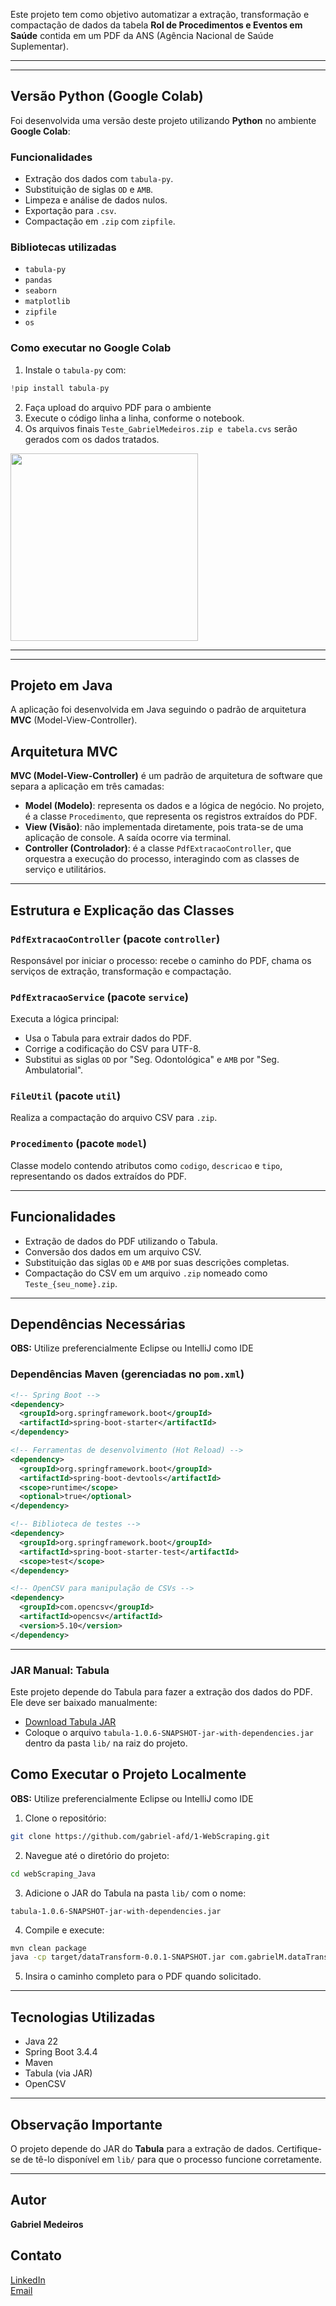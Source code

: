 

Este projeto tem como objetivo automatizar a extração, transformação e compactação de dados da tabela **Rol de Procedimentos e Eventos em Saúde** contida em um PDF da ANS (Agência Nacional de Saúde Suplementar). 

---
---
##  Versão Python (Google Colab)

Foi desenvolvida uma versão deste projeto utilizando **Python** no ambiente **Google Colab**:

### Funcionalidades
- Extração dos dados com `tabula-py`.
- Substituição de siglas `OD` e `AMB`.
- Limpeza e análise de dados nulos.
- Exportação para `.csv`.
- Compactação em `.zip` com `zipfile`.

### Bibliotecas utilizadas
- `tabula-py`
- `pandas`
- `seaborn`
- `matplotlib`
- `zipfile`
- `os`

### Como executar no Google Colab
1. Instale o `tabula-py` com:
```python
!pip install tabula-py
```
2. Faça upload do arquivo PDF para o ambiente
3. Execute o código linha a linha, conforme o notebook.
4. Os arquivos finais `Teste_GabrielMedeiros.zip e tabela.cvs` serão gerados com os dados tratados.

<img src="https://github.com/user-attachments/assets/7ec407fb-4fc9-49e3-bace-3723c2e878f7" width="300"/>   


---
---

## Projeto em Java

A aplicação foi desenvolvida em Java seguindo o padrão de arquitetura **MVC** (Model-View-Controller).

## Arquitetura MVC

**MVC (Model-View-Controller)** é um padrão de arquitetura de software que separa a aplicação em três camadas:

- **Model (Modelo)**: representa os dados e a lógica de negócio. No projeto, é a classe `Procedimento`, que representa os registros extraídos do PDF.
- **View (Visão)**: não implementada diretamente, pois trata-se de uma aplicação de console. A saída ocorre via terminal.
- **Controller (Controlador)**: é a classe `PdfExtracaoController`, que orquestra a execução do processo, interagindo com as classes de serviço e utilitários.

---

##  Estrutura e Explicação das Classes

### `PdfExtracaoController` (pacote `controller`)
Responsável por iniciar o processo: recebe o caminho do PDF, chama os serviços de extração, transformação e compactação.

### `PdfExtracaoService` (pacote `service`)
Executa a lógica principal:
- Usa o Tabula para extrair dados do PDF.
- Corrige a codificação do CSV para UTF-8.
- Substitui as siglas `OD` por "Seg. Odontológica" e `AMB` por "Seg. Ambulatorial".

### `FileUtil` (pacote `util`)
Realiza a compactação do arquivo CSV para `.zip`.

### `Procedimento` (pacote `model`)
Classe modelo contendo atributos como `codigo`, `descricao` e `tipo`, representando os dados extraídos do PDF.

---

## Funcionalidades

- Extração de dados do PDF utilizando o Tabula.
- Conversão dos dados em um arquivo CSV.
- Substituição das siglas `OD` e `AMB` por suas descrições completas.
- Compactação do CSV em um arquivo `.zip` nomeado como `Teste_{seu_nome}.zip`.

---

##  Dependências Necessárias

**OBS:** Utilize preferencialmente Eclipse ou IntelliJ como IDE

### Dependências Maven (gerenciadas no `pom.xml`)

```xml
<!-- Spring Boot -->
<dependency>
  <groupId>org.springframework.boot</groupId>
  <artifactId>spring-boot-starter</artifactId>
</dependency>

<!-- Ferramentas de desenvolvimento (Hot Reload) -->
<dependency>
  <groupId>org.springframework.boot</groupId>
  <artifactId>spring-boot-devtools</artifactId>
  <scope>runtime</scope>
  <optional>true</optional>
</dependency>

<!-- Biblioteca de testes -->
<dependency>
  <groupId>org.springframework.boot</groupId>
  <artifactId>spring-boot-starter-test</artifactId>
  <scope>test</scope>
</dependency>

<!-- OpenCSV para manipulação de CSVs -->
<dependency>
  <groupId>com.opencsv</groupId>
  <artifactId>opencsv</artifactId>
  <version>5.10</version>
</dependency>
```

---

### JAR Manual: Tabula

Este projeto depende do Tabula para fazer a extração dos dados do PDF. Ele deve ser baixado manualmente:

- [Download Tabula JAR](https://github.com/tabulapdf/tabula-java/releases)
- Coloque o arquivo `tabula-1.0.6-SNAPSHOT-jar-with-dependencies.jar` dentro da pasta `lib/` na raiz do projeto.


## Como Executar o Projeto Localmente

**OBS:** Utilize preferencialmente Eclipse ou IntelliJ como IDE

1. Clone o repositório:
```bash
git clone https://github.com/gabriel-afd/1-WebScraping.git
```

2. Navegue até o diretório do projeto:
```bash
cd webScraping_Java
```

3. Adicione o JAR do Tabula na pasta `lib/` com o nome:
```
tabula-1.0.6-SNAPSHOT-jar-with-dependencies.jar
```

4. Compile e execute:
```bash
mvn clean package
java -cp target/dataTransform-0.0.1-SNAPSHOT.jar com.gabrielM.dataTransform.controller.PdfExtracaoController
```

5. Insira o caminho completo para o PDF quando solicitado.


---


##  Tecnologias Utilizadas

- Java 22
- Spring Boot 3.4.4
- Maven
- Tabula (via JAR)
- OpenCSV


---

##  Observação Importante

O projeto depende do JAR do **Tabula** para a extração de dados. Certifique-se de tê-lo disponível em `lib/` para que o processo funcione corretamente.

---

## Autor
**Gabriel Medeiros**

## Contato
[LinkedIn](https://www.linkedin.com/in/seu-perfil)  
[Email](mailto:seu.email@exemplo.com)






